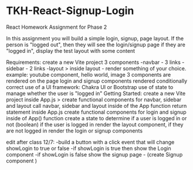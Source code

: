 # TKH-React-Signup-Login
React Homework Assignment for Phase 2


In this assignment you will build a simple login, signup, page layout. If the person is "logged out", then they will see the login/signup page
if they are "logged in", display the test layout with some content

Requirements:
create a new Vite project
3 components
-navbar - 3 links
-sidebar - 2 links
-layout > inside layout - render something of your choice. example: youtube component, hello world, image
3 components are rendered on the page 
login and signup components rendered conditionally 
correct use of a UI framework: Chakra UI or Bootstrap 
use of state to manage whether the user is "logged in"
Getting Started:
create a new Vite project
inside App.js > create functional components for navbar, sidebar and layout
call navbar, sidebar and layout inside of the App function return statement
inside App.js create functional components for login and signup 
inside of App() function create a state to determine if a user is logged in or not (boolean)
if the user is logged in render the layout component, if they are not logged in render the login or signup components

edit after class 12/7:
-build a button with a click event that will change showLogin to true or false 
-if showLogin is true then show the Login component
-if showLogin is false show the signup page - (create Signup component )
